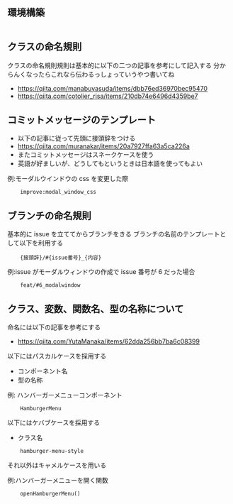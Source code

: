 
## 環境構築

```bash

```

## クラスの命名規則

クラスの命名規則規則は基本的に以下の二つの記事を参考にして記入する
分からんくなったらこれなら伝わるっしょっていうやつ書いてね

-   https://qiita.com/manabuyasuda/items/dbb76ed36970bec95470
-   https://qiita.com/cotolier_risa/items/210db74e6496d4359be7

## コミットメッセージのテンプレート

-   以下の記事に従って先頭に接頭辞をつける
-   https://qiita.com/muranakar/items/20a7927ffa63a5ca226a
-   またコミットメッセージはスネークケースを使う
-   英語が好ましいが、どうしてもというときは日本語を使ってもよい

例:モーダルウインドウの css を変更した際

```
    improve:modal_window_css
```

## ブランチの命名規則

基本的に issue を立ててからブランチをきる
ブランチの名前のテンプレートとして以下を利用する

```
    {接頭辞}/#{issue番号}_{内容}
```

例:issue がモーダルウィンドウの作成で issue 番号が 6 だった場合

```
    feat/#6_modalwindow
```

## クラス、変数、関数名、型の名称について

命名には以下の記事を参考にする

-   https://qiita.com/YutaManaka/items/62dda256bb7ba6c08399

以下にはパスカルケースを採用する

-   コンポーネント名
-   型の名称

例: ハンバーガーメニューコンポーネント

```
    HamburgerMenu
```

以下にはケバブケースを採用する

-   クラス名

```
    hamburger-menu-style
```

それ以外はキャメルケースを用いる

例:ハンバーガーメニューを開く関数

```
    openHamburgerMenu()
```

